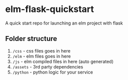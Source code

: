 # elm-flask-quickstart
A quick start repo for launching an elm project with flask

## Folder structure

  1.  `/css` - css files goes in here
  1.  `/elm` - elm files goes in here
  1.  `/js` - elm compiled files in here (auto generated)
  1.  `/assets` - 3rd party dependencies
  1.  `/python` - python logic for your service
